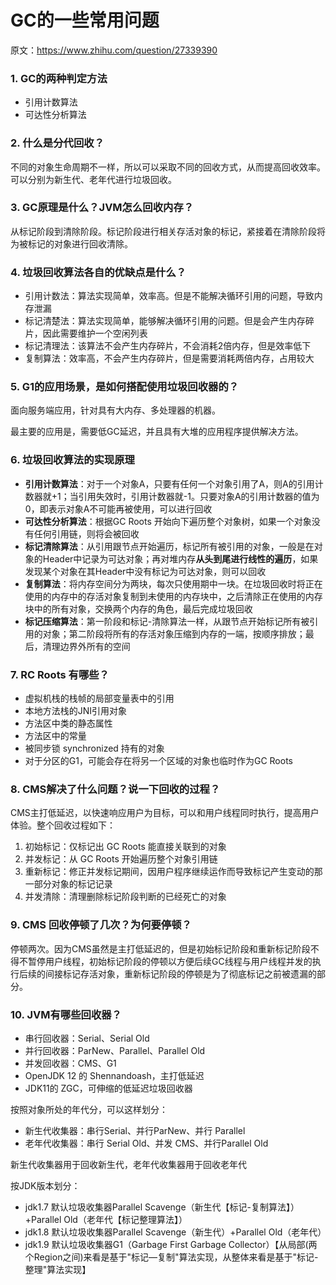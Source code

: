 # GC的一些常用问题

原文：https://www.zhihu.com/question/27339390



### 1. GC的两种判定方法

* 引用计数算法
* 可达性分析算法

### 2. 什么是分代回收？

不同的对象生命周期不一样，所以可以采取不同的回收方式，从而提高回收效率。可以分别为新生代、老年代进行垃圾回收。

### 3. GC原理是什么？JVM怎么回收内存？

从标记阶段到清除阶段。标记阶段进行相关存活对象的标记，紧接着在清除阶段将为被标记的对象进行回收清除。

### 4. 垃圾回收算法各自的优缺点是什么？

* 引用计数法：算法实现简单，效率高。但是不能解决循环引用的问题，导致内存泄漏
* 标记清楚法：算法实现简单，能够解决循环引用的问题。但是会产生内存碎片，因此需要维护一个空闲列表
* 标记清理法：该算法不会产生内存碎片，不会消耗2倍内存，但是效率低下
* 复制算法：效率高，不会产生内存碎片，但是需要消耗两倍内存，占用较大

### 5. G1的应用场景，是如何搭配使用垃圾回收器的？

面向服务端应用，针对具有大内存、多处理器的机器。

最主要的应用是，需要低GC延迟，并且具有大堆的应用程序提供解决方法。

### 6. 垃圾回收算法的实现原理

* **引用计数算法**：对于一个对象A，只要有任何一个对象引用了A，则A的引用计数器就+1；当引用失效时，引用计数器就-1。只要对象A的引用计数器的值为0，即表示对象A不可能再被使用，可以进行回收
* **可达性分析算法**：根据GC Roots 开始向下遍历整个对象树，如果一个对象没有任何引用链，则将会被回收
* **标记清除算法**：从引用跟节点开始遍历，标记所有被引用的对象，一般是在对象的Header中记录为可达对象；再对堆内存**从头到尾进行线性的遍历**，如果发现某个对象在其Header中没有标记为可达对象，则可以回收
* **复制算法**：将内存空间分为两块，每次只使用期中一块。在垃圾回收时将正在使用的内存中的存活对象复制到未使用的内存块中，之后清除正在使用的内存块中的所有对象，交换两个内存的角色，最后完成垃圾回收
* **标记压缩算法**：第一阶段和标记-清除算法一样，从跟节点开始标记所有被引用的对象；第二阶段将所有的存活对象压缩到内存的一端，按顺序排放；最后，清理边界外所有的空间

### 7. RC Roots 有哪些？

* 虚拟机栈的栈帧的局部变量表中的引用
* 本地方法栈的JNI引用对象
* 方法区中类的静态属性
* 方法区中的常量
* 被同步锁 synchronized 持有的对象
* 对于分区的G1，可能会存在将另一个区域的对象也临时作为GC Roots

### 8. CMS解决了什么问题？说一下回收的过程？

CMS主打低延迟，以快速响应用户为目标，可以和用户线程同时执行，提高用户体验。整个回收过程如下：

1. 初始标记：仅标记出 GC Roots 能直接关联到的对象
2. 并发标记：从 GC Roots 开始遍历整个对象引用链
3. 重新标记：修正并发标记期间，因用户程序继续运作而导致标记产生变动的那一部分对象的标记记录
4. 并发清除：清理删除标记阶段判断的已经死亡的对象

### 9. CMS 回收停顿了几次？为何要停顿？

停顿两次。因为CMS虽然是主打低延迟的，但是初始标记阶段和重新标记阶段不得不暂停用户线程，初始标记阶段的停顿以方便后续GC线程与用户线程并发的执行后续的间接标记存活对象，重新标记阶段的停顿是为了彻底标记之前被遗漏的部分。

### 10. JVM有哪些回收器？

* 串行回收器：Serial、Serial Old
* 并行回收器：ParNew、Parallel、Parallel Old
* 并发回收器：CMS、G1
* OpenJDK 12 的 Shennandoash，主打低延迟
* JDK11的 ZGC，可伸缩的低延迟垃圾回收器

按照对象所处的年代分，可以这样划分：

* 新生代收集器：串行Serial、并行ParNew、并行 Parallel
* 老年代收集器：串行 Serial Old、并发 CMS、并行Parallel Old

新生代收集器用于回收新生代，老年代收集器用于回收老年代

按JDK版本划分：

- jdk1.7 默认垃圾收集器Parallel Scavenge（新生代【标记-复制算法】）+Parallel Old（老年代【标记整理算法】）
- jdk1.8 默认垃圾收集器Parallel Scavenge（新生代）+Parallel Old（老年代）
- jdk1.9 默认垃圾收集器G1（Garbage First Garbage Collector）【从局部(两个Region之间)来看是基于"标记—复制"算法实现，从整体来看是基于"标记-整理"算法实现】